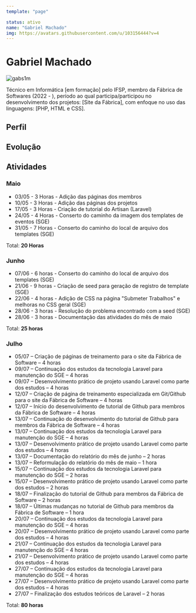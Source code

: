 ```yaml
---
template: "page"

status: ativo
name: "Gabriel Machado"
img: https://avatars.githubusercontent.com/u/103156444?v=4
---
```


# Gabriel Machado

![gabs1m](https://avatars.githubusercontent.com/u/103156444?v=4)

Técnico em Informática [em formação] pelo IFSP, membro da Fábrica de Softwares (2022 - ), período ao qual participa/participou no desenvolvimento dos projetos: [Site da Fábrica], com enfoque no uso das linguagens: [PHP, HTML e CSS].

## Perfil

## Evolução

## Atividades

### Maio

- 03/05 - 3 Horas - Adição das páginas dos membros
- 10/05 - 3 Horas - Adição das páginas dos projetos
- 17/05 - 3 Horas - Criação de tutorial do Artisan (Laravel)
- 24/05 - 4 Horas - Conserto do caminho da imagem dos templates de eventos (SGE)
- 31/05 - 7 Horas - Conserto do caminho do local de arquivo dos templates (SGE)

Total: **20 Horas**

### Junho

- 07/06 - 6 horas - Conserto do caminho do local de arquivo dos templates (SGE)
- 21/06 - 9 horas - Criação de seed para geração de registro de template (SGE)
- 22/06 - 4 horas - Adição de CSS na página "Submeter Trabalhos" e melhoras no CSS geral (SGE)
- 28/06 - 3 horas - Resolução do problema encontrado com a seed (SGE)
- 28/06 - 3 horas - Documentação das atividades do mês de maio

Total: **25 horas**

### Julho 

- 05/07 – Criação de páginas de treinamento para o site da Fábrica de Software – 4 horas
- 09/07 – Continuação dos estudos da tecnologia Laravel para manutenção do SGE – 4 horas
- 09/07 – Desenvolvimento prático de projeto usando Laravel como parte dos estudos – 4 horas
- 12/07 – Criação de página de treinamento especializada em Git/Github para o site da Fábrica de Software – 4 horas
- 12/07 – Início do desenvolvimento de tutorial de Github para membros da Fábrica de Software – 4 horas
- 13/07 – Continuação do desenvolvimento do tutorial de Github para membros da Fábrica de Software – 4 horas
- 13/07 – Continuação dos estudos da tecnologia Laravel para manutenção do SGE – 4 horas
- 13/07 – Desenvolvimento prático de projeto usando Laravel como parte dos estudos – 4 horas
- 13/07 – Documentação do relatório do mês de junho – 2 horas
- 13/07 – Reformulação do relatório do mês de maio – 1 hora
- 15/07 – Continuação dos estudos da tecnologia Laravel para manutenção do SGE – 2 horas
- 15/07 – Desenvolvimento prático de projeto usando Laravel como parte dos estudos – 2 horas
- 18/07 – Finalização do tutorial de Github para membros da Fábrica de Software – 2 horas
- 18/07 – Últimas mudanças no tutorial de Github para membros da Fábrica de Software – 1 hora
- 20/07 – Continuação dos estudos da tecnologia Laravel para manutenção do SGE – 4 horas
- 20/07 – Desenvolvimento prático de projeto usando Laravel como parte dos estudos – 4 horas
- 21/07 – Continuação dos estudos da tecnologia Laravel para manutenção do SGE – 4 horas
- 21/07 – Desenvolvimento prático de projeto usando Laravel como parte dos estudos – 4 horas
- 27/07 – Continuação dos estudos da tecnologia Laravel para manutenção do SGE – 4 horas
- 27/07 – Desenvolvimento prático de projeto usando Laravel como parte dos estudos – 4 horas
- 27/07 – Finalização dos estudos teóricos de Laravel – 2 horas

Total: **80 horas**